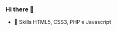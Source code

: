 ### Hi there 👋
- 🔭 Skills 
    HTML5, CSS3, PHP e Javascript

<!--
**DEDEJS/DEDEJS** is a ✨ _special_ ✨ repository because its `README.md` (this file) appears on your GitHub profile.

Here are some ideas to get you started:

